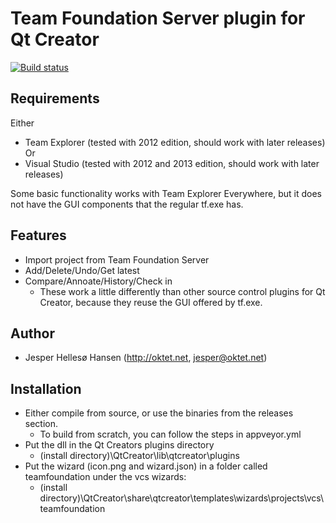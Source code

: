 Team Foundation Server plugin for Qt Creator
============================================

[![Build status](https://ci.appveyor.com/api/projects/status/legfgybaww8qlinq/branch/master?svg=true
)](https://ci.appveyor.com/project/jesperhh/teamfoundation)


Requirements
------------
Either
* Team Explorer (tested with 2012 edition, should work with later releases)
Or
* Visual Studio (tested with 2012 and 2013 edition, should work with later releases)

Some basic functionality works with Team Explorer Everywhere, but it does not have the GUI components that the regular tf.exe has.

Features
----------------
* Import project from Team Foundation Server
* Add/Delete/Undo/Get latest
* Compare/Annoate/History/Check in
  - These work a little differently than other source control plugins for Qt Creator, because they reuse the GUI offered by tf.exe.

Author
-------
* Jesper Hellesø Hansen (http://oktet.net, jesper@oktet.net)

Installation
------------
* Either compile from source, or use the binaries from the releases section.
  - To build from scratch, you can follow the steps in appveyor.yml
* Put the dll in the Qt Creators plugins directory
  - (install directory)\QtCreator\lib\qtcreator\plugins
* Put the wizard (icon.png and wizard.json) in a folder called teamfoundation under the vcs wizards:
  - (install directory)\QtCreator\share\qtcreator\templates\wizards\projects\vcs\teamfoundation
